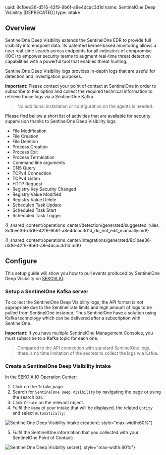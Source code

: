uuid: 8c1bee36-d516-42f9-9b6f-a8e4dcac3d1d
name: SentinelOne Deep Visibility [DEPRECATED]
type: intake

## Overview

SentinelOne Deep Visibility extends the SentinelOne EDR to provide full visibility into endpoint data. Its patented kernel-based monitoring allows a near real-time search across endpoints for all indicators of compromise (IOC) to empower security teams to augment real-time threat detection capabilities with a powerful tool that enables threat hunting.

SentinelOne Deep Visibility logs provides in-depth logs that are useful for detection and investigation purposes.

**Important**: Please contact your point of contact at SentinelOne in order to subscribe to this option and collect the required technical information to retrieve those logs via a SentinelOne Kafka.

> No additional installation or configuration on the agents is needed.

Please find bellow a short list of activities that are available for security supervision thanks to SentinelOne Deep Visibility logs:

- File Modification
- File Creation
- File Deletion
- Process Creation
- Process Exit
- Process Termination
- Command line arguments
- DNS Query
- TCPv4 Connection
- TCPv4 Listen
- HTTP Request
- Registry Key Security Changed
- Registry Value Modified
- Registry Value Delete
- Scheduled Task Update
- Scheduled Task Start
- Scheduled Task Trigger

{!_shared_content/operations_center/detection/generated/suggested_rules_8c1bee36-d516-42f9-9b6f-a8e4dcac3d1d_do_not_edit_manually.md!}

{!_shared_content/operations_center/integrations/generated/8c1bee36-d516-42f9-9b6f-a8e4dcac3d1d.md!}

## Configure

This setup guide will show you how to pull events produced by SentinelOne Deep Visibility on [SEKOIA.IO](https://app.sekoia.io/).

### Setup a SentinelOne Kafka server


To collect the SentinelOne Deep Visibility logs, the API format is not appropriate due to the Sentinel rate limits and high amount of logs to be pulled from SentinelOne instance.
Thus SentinelOne have a solution using Kafka technology which can be delivered after a subscription with SentinelOne.

**Important**: If you have multiple SentinelOne Management Consoles, you must subscribe to a Kafka topic for each one.

> Compared to the API connection with standard SentinelOne logs, there is no time limitation of the secrets to collect the logs wia Kafka.

### Create a SentinelOne Deep Visibility intake

In the [SEKOIA.IO Operation Center](https://app.sekoia.io/operations/intakes):

1. Click on the `Intake` page.
2. Search for `SentinelOne Deep Visibility` by navigating the page or using the search bar.
3. Click `Create` on the relevant object.
4. Fulfil the `Name` of your intake that will be displayed, the related `Entity` and select `Automatically`:

![SentinelOne Deep Visibility Intake creation](/assets/operation_center/integration_catalog/endpoint/sentinelone/sentinelone_dv_edr_auto.png){: style="max-width:60%"}

5. Fulfil the SentinelOne information that you collected with your SentinelOne Point of Contact:

![SentinelOne Deep Visibility secret](/assets/operation_center/integration_catalog/endpoint/sentinelone/sentinelone_dv_edr_kafka.png){: style="max-width:60%"}
